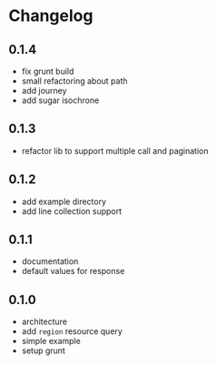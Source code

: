 Changelog
=========

0.1.4
-----
 * fix grunt build
 * small refactoring about path
 * add journey
 * add sugar isochrone

0.1.3
-----
 * refactor lib to support multiple call and pagination

0.1.2
-----
 * add example directory
 * add line collection support

0.1.1
-----
 * documentation
 * default values for response

0.1.0
-----
 * architecture
 * add `region` resource query
 * simple example
 * setup grunt
